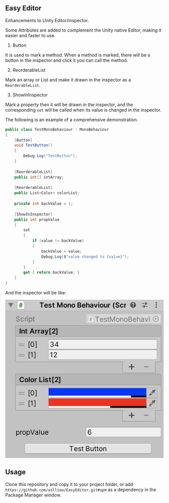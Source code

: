 ## Easy Editor

Enhancements to Unity Editor/inspector.

Some Attributes are added to complement the Unity native Editor, making it easier and faster to use.

1. Button

It is used to mark a method. When a method is marked, there will be a button in the inspector and click it you can call the method.

2. ReorderableList

Mark an array or List and make it drawn in the inspector as a `ReorderableList`.

3. ShowInInspector

Mark a property then it will be drawn in the inspector, and the corresponding `set` will be called when its value is changed in the inspector.

The following is an example of a comprehensive demonstration.

```C#
public class TestMonoBehaviour : MonoBehaviour
{
    [Button]
    void TestButton()
    {
        Debug.Log("TestButton");
    }

    [ReorderableList]
    public int[] intArray;

    [ReorderableList]
    public List<Color> colorList;

    private int backValue = 1;

    [ShowInInspector]
    public int propValue
    {
        set
        {
            if (value != backValue)
            {
                backValue = value;
                Debug.Log($"value changed to {value}");
            }
        }
        get { return backValue; }
    }
}

```

And the inspector will be like:

![image](./Samples/sample_01.png)

## Usage

Clone this repository and copy it to your project folder, or add `https://github.com/aillieo/EasyEditor.git#upm` as a dependency in the Package Manager window.